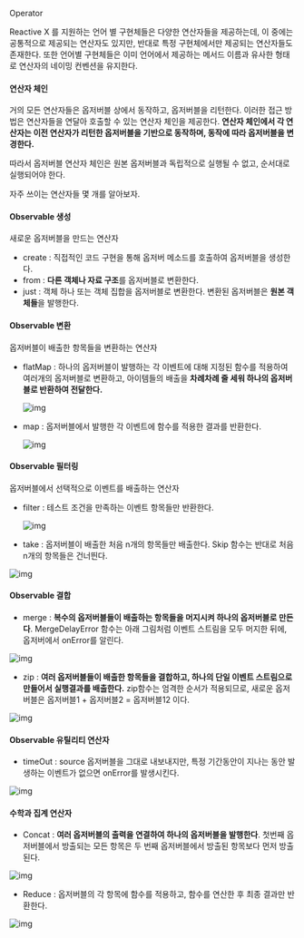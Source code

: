 Operator

Reactive X 를 지원하는 언어 별 구현체들은 다양한 연산자들을 제공하는데, 이 중에는 공통적으로 제공되는 연산자도 있지만, 반대로 특정 구현체에서만 제공되는 연산자들도 존재한다. 또한 언어별 구현체들은 이미 언어에서 제공하는 메서드 이름과 유사한 형태로 연산자의 네이밍 컨벤션을 유지한다. 

#### 연산자 체인

거의 모든 연산자들은 옵저버블 상에서 동작하고, 옵저버블을 리턴한다. 이러한 접근 방법은 연산자들을 연달아 호출할 수 있는 연산자 체인을 제공한다. **연산자 체인에서 각 연산자는 이전 연산자가 리턴한 옵저버블을 기반으로 동작하며, 동작에 따라 옵저버블을 변경한다.**

따라서 옵저버블 연산자 체인은 원본 옵저버블과 독립적으로 실행될 수 없고, 순서대로 실행되어야 한다. 

자주 쓰이는 연산자들 몇 개를 알아보자.



#### Observable 생성

새로운 옵저버블을 만드는 연산자

- create : 직접적인 코드 구현을 통해 옵저버 메소드를 호출하여 옵저버블을 생성한다.
- from : **다른 객체나 자료 구조**를 옵저버블로 변환한다.
- just : 객체 하나 또는 객체 집합을 옵저버블로 변환한다. 변환된 옵저버블은 **원본 객체들**을 발행한다.



#### Observable 변환

옵저버블이 배출한 항목들을 변환하는 연산자

- flatMap : 하나의 옵저버블이 발행하는 각 이벤트에 대해 지정된 함수를 적용하여 여러개의 옵저버블로 변환하고, 아이템들의 배출을 **차례차례 줄 세워 하나의 옵저버블로 반환하여 전달한다.** 

	![img](file:///Users/danielkwak/Library/Application%20Support/typora-user-images/image-20190516145220803.png?lastModify=1564066213)

- map : 옵저버블에서 발행한 각 이벤트에 함수를 적용한 결과를 반환한다.

	![img](file:///Users/danielkwak/Library/Application%20Support/typora-user-images/image-20190516150240285.png?lastModify=1564066213)



#### Observable 필터링

옵저버블에서 선택적으로 이벤트를 배출하는 연산자

- filter : 테스트 조건을 만족하는 이벤트 항목들만 반환한다.

	![img](file:///Users/danielkwak/Library/Application%20Support/typora-user-images/image-20190516150544109.png?lastModify=1564066213)

	

- take : 옵저버블이 배출한 처음 n개의 항목들만 배출한다. Skip 함수는 반대로 처음 n개의 항목들은 건너띈다.

![img](file:///Users/danielkwak/Library/Application%20Support/typora-user-images/image-20190516150719171.png?lastModify=1564066213)



#### Observable 결합

- merge : **복수의 옵저버블들이 배출하는 항목들을 머지시켜 하나의 옵저버블로 만든다**. MergeDelayError 함수는 아래 그림처럼 이벤트 스트림을 모두 머지한 뒤에, 옵저버에서 onError를 알린다.

![img](file:///Users/danielkwak/Library/Application%20Support/typora-user-images/image-20190516152414998.png?lastModify=1564066213)

- zip : **여러 옵저버블들이 배출한 항목들을 결합하고, 하나의 단일 이벤트 스트림으로 만들어서 실행결과를 배출한다.** zip함수는 엄격한 순서가 적용되므로, 새로운 옵저버블은 옵저버블1 + 옵저버블2 = 옵저버블12 이다. 

![img](file:///Users/danielkwak/Library/Application%20Support/typora-user-images/image-20190516153923058.png?lastModify=1564066213)



#### Observable 유틸리티 연산자 

- timeOut : source 옵저버블을 그대로 내보내지만, 특정 기간동안이 지나는 동안 발생하는 이벤트가 없으면 onError를 발생시킨다.

![img](file:///Users/danielkwak/Library/Application%20Support/typora-user-images/image-20190516154512837.png?lastModify=1564066213)



#### 수학과 집계 연산자

- Concat : **여러 옵저버블의 출력을 연결하여 하나의 옵저버블을 발행한다**. 첫번째 옵저버블에서 방출되는 모든 항목은 두 번째 옵저버블에서 방출된 항목보다 먼저 방출된다.

![img](file:///Users/danielkwak/Library/Application%20Support/typora-user-images/image-20190516164356249.png?lastModify=1564066213)

- Reduce : 옵저버블의 각 항목에 함수를 적용하고, 함수를 연산한 후 최종 결과만 반환한다. 

![img](file:///Users/danielkwak/Library/Application%20Support/typora-user-images/image-20190516164617204.png?lastModify=1564066213)
